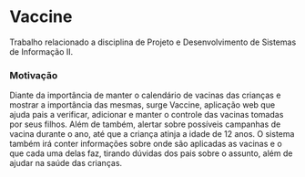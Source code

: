 # Vaccine
Trabalho relacionado a disciplina de Projeto e Desenvolvimento de Sistemas de Informação II. 

### Motivação
Diante da importância de manter o calendário de vacinas das crianças e mostrar a importância das mesmas, surge Vaccine, aplicação web que ajuda pais a verificar, adicionar e manter o controle das vacinas tomadas por seus filhos. Além de também, alertar sobre possíveis campanhas de vacina durante o ano, até que a criança atinja a idade de 12 anos.
O sistema também irá conter informações sobre onde são aplicadas as vacinas e o que cada uma delas faz, tirando dúvidas dos pais sobre o assunto, além de ajudar na saúde das crianças.

